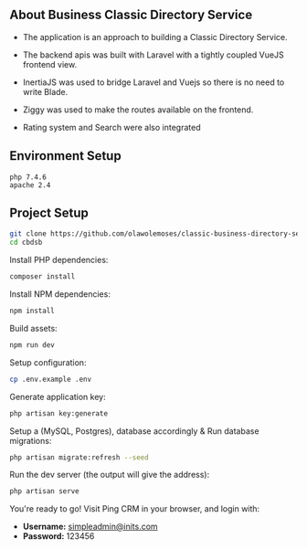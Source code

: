 ## About Business Classic Directory Service

* The application is an approach to building a Classic Directory Service. 

* The backend apis was built with Laravel with a tightly coupled VueJS frontend view. 

* InertiaJS was used to bridge Laravel and Vuejs so there is no need to write Blade. 

* Ziggy was used to make the routes available on the frontend.

* Rating system and Search were also integrated

## Environment Setup

```
php 7.4.6
apache 2.4

```

## Project Setup
```sh
git clone https://github.com/olawolemoses/classic-business-directory-service-backend.git cbdsb
cd cbdsb
```

Install PHP dependencies:

```sh
composer install
```

Install NPM dependencies:

```sh
npm install
```

Build assets:

```sh
npm run dev
```

Setup configuration:

```sh
cp .env.example .env
```

Generate application key:

```sh
php artisan key:generate
```

Setup a (MySQL, Postgres), database accordingly & Run database migrations:

```sh
php artisan migrate:refresh --seed
```

Run the dev server (the output will give the address):

```sh
php artisan serve
```

You're ready to go! Visit Ping CRM in your browser, and login with:

- **Username:** simpleadmin@inits.com
- **Password:** 123456

